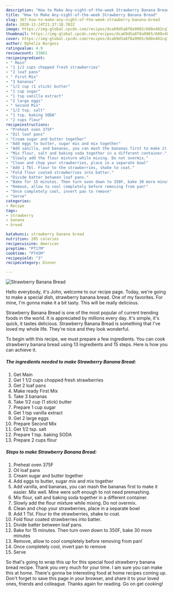 ```yaml
---
description: "How to Make Any-night-of-the-week Strawberry Banana Bread"
title: "How to Make Any-night-of-the-week Strawberry Banana Bread"
slug: 367-how-to-make-any-night-of-the-week-strawberry-banana-bread
date: 2020-11-24T21:37:18.702Z
image: https://img-global.cpcdn.com/recipes/dca69d5a8f8a9965/680x482cq70/strawberry-banana-bread-recipe-main-photo.jpg
thumbnail: https://img-global.cpcdn.com/recipes/dca69d5a8f8a9965/680x482cq70/strawberry-banana-bread-recipe-main-photo.jpg
cover: https://img-global.cpcdn.com/recipes/dca69d5a8f8a9965/680x482cq70/strawberry-banana-bread-recipe-main-photo.jpg
author: Ophelia Burgess
ratingvalue: 4.9
reviewcount: 33861
recipeingredient:
- " Main"
- "1 1/2 cups chopped fresh strawberries"
- "2 loaf pans"
- " First Mix"
- "3 bananas"
- "1/2 cup (1 stick) butter"
- "1 cup sugar"
- "1 tsp vanilla extract"
- "2 large eggs"
- " Second Mix"
- "1/2 tsp. salt"
- "1 tsp. baking SODA"
- "2 cups flour"
recipeinstructions:
- "Preheat oven 375F"
- "Oil loaf pans"
- "Cream sugar and butter together"
- "Add eggs to butter, sugar mix and mix together"
- "Add vanilla, and bananas, you can mash the bananas first to make it easier. Mix well. Mine were soft enough to not need premashing."
- "Mix flour, salt and baking soda together in a different container."
- "Slowly add the flour mixture while mixing. Do not overmix."
- "Clean and chop your strawberries, place in a separate bowl"
- "Add 1 Tbl. Flour to the strawberries, shake to coat."
- "Fold flour coated strawberries into batter."
- "Divide batter between loaf pans."
- "Bake for 15 minutes. Then turn oven down to 350F, bake 30 more minutes"
- "Remove, allow to cool completely before removing from pan!"
- "Once completely cool, invert pan to remove"
- "Serve"
categories:
- Recipe
tags:
- strawberry
- banana
- bread

katakunci: strawberry banana bread 
nutrition: 205 calories
recipecuisine: American
preptime: "PT17M"
cooktime: "PT45M"
recipeyield: "3"
recipecategory: Dinner

---
```



![Strawberry Banana Bread](https://img-global.cpcdn.com/recipes/dca69d5a8f8a9965/680x482cq70/strawberry-banana-bread-recipe-main-photo.jpg)

Hello everybody, it's John, welcome to our recipe page. Today, we're going to make a special dish, strawberry banana bread. One of my favorites. For mine, I'm gonna make it a bit tasty. This will be really delicious.



Strawberry Banana Bread is one of the most popular of current trending foods in the world. It is appreciated by millions every day. It's simple, it's quick, it tastes delicious. Strawberry Banana Bread is something that I've loved my whole life. They're nice and they look wonderful.


To begin with this recipe, we must prepare a few ingredients. You can cook strawberry banana bread using 13 ingredients and 15 steps. Here is how you can achieve it.

<!--inarticleads1-->

##### The ingredients needed to make Strawberry Banana Bread:

1. Get  Main
1. Get 1 1/2 cups chopped fresh strawberries
1. Get 2 loaf pans
1. Make ready  First Mix
1. Take 3 bananas
1. Take 1/2 cup (1 stick) butter
1. Prepare 1 cup sugar
1. Get 1 tsp vanilla extract
1. Get 2 large eggs
1. Prepare  Second Mix
1. Get 1/2 tsp. salt
1. Prepare 1 tsp. baking SODA
1. Prepare 2 cups flour




<!--inarticleads2-->

##### Steps to make Strawberry Banana Bread:

1. Preheat oven 375F
1. Oil loaf pans
1. Cream sugar and butter together
1. Add eggs to butter, sugar mix and mix together
1. Add vanilla, and bananas, you can mash the bananas first to make it easier. Mix well. Mine were soft enough to not need premashing.
1. Mix flour, salt and baking soda together in a different container.
1. Slowly add the flour mixture while mixing. Do not overmix.
1. Clean and chop your strawberries, place in a separate bowl
1. Add 1 Tbl. Flour to the strawberries, shake to coat.
1. Fold flour coated strawberries into batter.
1. Divide batter between loaf pans.
1. Bake for 15 minutes. Then turn oven down to 350F, bake 30 more minutes
1. Remove, allow to cool completely before removing from pan!
1. Once completely cool, invert pan to remove
1. Serve




So that's going to wrap this up for this special food strawberry banana bread recipe. Thank you very much for your time. I am sure you can make this at home. There's gonna be interesting food at home recipes coming up. Don't forget to save this page in your browser, and share it to your loved ones, friends and colleague. Thanks again for reading. Go on get cooking!
